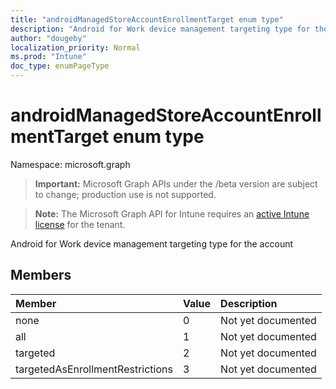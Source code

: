 ```yaml
---
title: "androidManagedStoreAccountEnrollmentTarget enum type"
description: "Android for Work device management targeting type for the account"
author: "dougeby"
localization_priority: Normal
ms.prod: "Intune"
doc_type: enumPageType
---
```


# androidManagedStoreAccountEnrollmentTarget enum type

Namespace: microsoft.graph

> **Important:** Microsoft Graph APIs under the /beta version are subject to change; production use is not supported.

> **Note:** The Microsoft Graph API for Intune requires an [active Intune license](https://go.microsoft.com/fwlink/?linkid=839381) for the tenant.

Android for Work device management targeting type for the account

## Members
|Member|Value|Description|
|:---|:---|:---|
|none|0|Not yet documented|
|all|1|Not yet documented|
|targeted|2|Not yet documented|
|targetedAsEnrollmentRestrictions|3|Not yet documented|




